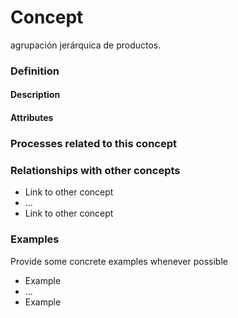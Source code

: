 Concept
======
agrupación jerárquica de productos.

### Definition

#### Description

#### Attributes

### Processes related to this concept

### Relationships with other concepts
* Link to other concept 
* ...
* Link to other concept

### Examples 

Provide some concrete examples whenever possible
* Example 
* ...
* Example

